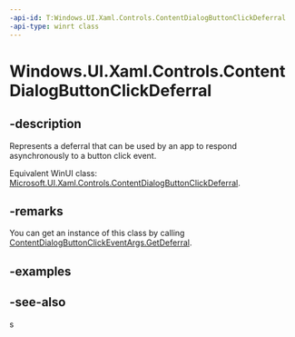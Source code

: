 ```yaml
---
-api-id: T:Windows.UI.Xaml.Controls.ContentDialogButtonClickDeferral
-api-type: winrt class
---
```


<!-- Class syntax.
public class ContentDialogButtonClickDeferral : Windows.UI.Xaml.Controls.IContentDialogButtonClickDeferral
-->

# Windows.UI.Xaml.Controls.ContentDialogButtonClickDeferral

## -description
Represents a deferral that can be used by an app to respond asynchronously to a button click event.

Equivalent WinUI class: [Microsoft.UI.Xaml.Controls.ContentDialogButtonClickDeferral](/windows/winui/api/microsoft.ui.xaml.controls.contentdialogbuttonclickdeferral).

## -remarks
You can get an instance of this class by calling [ContentDialogButtonClickEventArgs.GetDeferral](contentdialogbuttonclickeventargs_getdeferral_254836512.md).

## -examples

## -see-also
s
